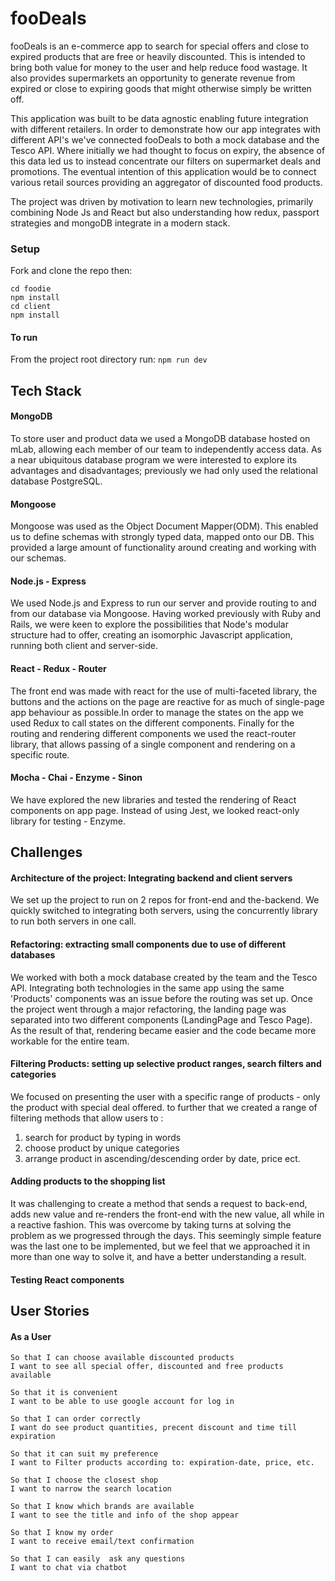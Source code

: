 # fooDeals

fooDeals is an e-commerce app to search for special offers and close to expired products that are free or heavily discounted. This is intended to bring both value for money to the user and help reduce food wastage. It also provides supermarkets an opportunity to generate revenue from expired or close to expiring goods that might otherwise simply be written off.

This application was built to be data agnostic enabling future integration with different retailers. In order to demonstrate how our app integrates with different API's we've connected fooDeals to both a mock database and the Tesco API. Where initially we had thought to focus on expiry, the absence of this data led us to instead concentrate our filters on supermarket deals and promotions. The eventual intention of this application would be to connect various retail sources providing an aggregator of discounted food products.

The project was driven by motivation to learn new technologies, primarily combining Node Js and React but also understanding how redux, passport strategies and mongoDB integrate in a modern stack.

### Setup

Fork and clone the repo then:
```
cd foodie
npm install
cd client
npm install
```
#### To run

From the project root directory run: ```npm run dev```

## Tech Stack

#### MongoDB

To store user and product data we used a MongoDB database hosted on mLab, allowing each member of our team to independently access data. As a near ubiquitous database program we were interested to explore its advantages and disadvantages; previously we had only used the relational database PostgreSQL.

#### Mongoose

Mongoose was used as the Object Document Mapper(ODM). This enabled us to define schemas with strongly typed data, mapped onto our DB. This provided a large amount of functionality around creating and working with our schemas.

####  Node.js - Express

We used Node.js and Express to run our server and provide routing to and from our database via Mongoose. Having worked previously with Ruby and Rails, we were keen to explore the possibilities that Node's modular structure had to offer, creating an isomorphic Javascript application, running both client and server-side.

####  React - Redux - Router

The front end was made with react for the use of multi-faceted library, the buttons and the actions on the page are reactive for as much of single-page app behaviour as possible.In order to manage the states on the app we used Redux to call states on the different components. Finally for the routing and rendering different components we used the react-router library, that allows passing of a single component and rendering on a specific route.

####  Mocha - Chai - Enzyme - Sinon

We have explored the new libraries and tested the rendering of React components on app page. Instead of using Jest, we looked react-only library for testing - Enzyme.    

## Challenges

#### Architecture of the project: Integrating backend and client servers

We set up the project to run on 2 repos for front-end and the-backend. We quickly switched to integrating both servers, using the concurrently library to run both servers in one call.

#### Refactoring: extracting small components due to use of different databases

We worked with both a mock database created by the team and the Tesco API. Integrating both technologies in the same app using the same 'Products' components was an issue before the routing was set up. Once the project went through a major refactoring, the landing page was separated into two different components (LandingPage and Tesco Page). As the result of that, rendering became easier and the code became more workable for the entire team.

#### Filtering Products: setting up selective product ranges, search filters and categories

We focused on presenting the user with a specific range of products - only the product with special deal offered. to further that we  created a range of filtering methods that allow users to :
 1. search for product by typing in words
 2. choose product by unique categories
 3. arrange product in ascending/descending order by date, price ect.


####  Adding products to the shopping list

It was challenging to create a method that sends a request to back-end, adds new value and re-renders the front-end with the new value, all while in a reactive fashion. This was overcome by taking turns at solving the problem as we progressed through the days. This seemingly simple feature was the last one to be implemented, but we feel that we approached it in more than one way to solve it, and have a better understanding a result.

#### Testing React components


## User Stories

#### As a User 


```
So that I can choose available discounted products
I want to see all special offer, discounted and free products available
```

```
So that it is convenient   
I want to be able to use google account for log in
```

```
So that I can order correctly  
I want do see product quantities, precent discount and time till expiration
```

```
So that it can suit my preference
I want to Filter products according to: expiration-date, price, etc.
```
```
So that I choose the closest shop
I want to narrow the search location
```
```
So that I know which brands are available
I want to see the title and info of the shop appear
```
```
So that I know my order
I want to receive email/text confirmation
```

```
So that I can easily  ask any questions  
I want to chat via chatbot
```
